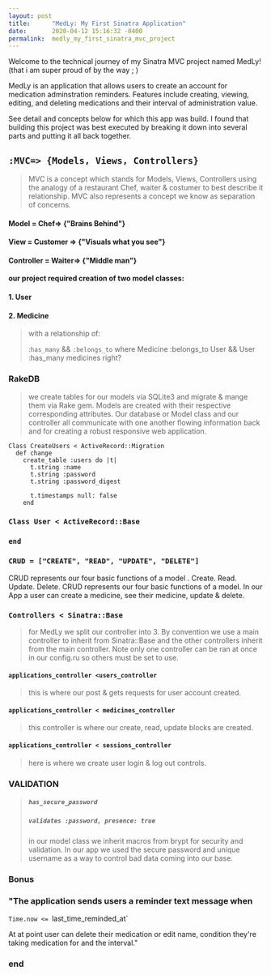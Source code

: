 ```yaml
---
layout: post
title:      "MedLy: My First Sinatra Application"
date:       2020-04-12 15:16:32 -0400
permalink:  medly_my_first_sinatra_mvc_project
---
```



Welcome to the technical journey of my Sinatra MVC project named MedLy! (that i am super proud of by the way ; )

MedLy is an application that allows users to create an account for medication adminstration reminders. Features include  creating, viewing, editing, and deleting medications and their interval of administration value. 

See detail and concepts below for which this app was build. I found that building this project was best executed by breaking it down into several parts and putting it all back together.
 
## `:MVC=> {Models, Views, Controllers}`

> MVC is a concept which stands for Models, Views, Controllers using the analogy of a restaurant Chef, waiter & costumer to best describe it relationship. MVC also represents a concept we know as separation of concerns.


#### Model = Chef=> {"Brains Behind"}

#### View = Customer => {"Visuals what you see"}

#### Controller = Waiter=> {"Middle man"}


**our project required creation of two model classes:**

#### 1. User
#### 2. Medicine

>  with a relationship of:
>  
>  :`has_many` && `:belongs_to`  where Medicine :belongs_to User && User :has_many medicines right?  
 
 ### RakeDB
 
>  we create tables for our models via SQLite3 and migrate & mange them via Rake gem. 
>  Models are created with their respective corresponding attributes.
>  Our database or Model class and our controller all communicate with one another flowing information back and for creating a robust responsive web application.
>  

```
Class CreateUsers < ActiveRecord::Migration
  def change
    create_table :users do |t|
      t.string :name
      t.string :password
      t.string :password_digest

      t.timestamps null: false
    end
```


### `Class User < ActiveRecord::Base` 
### `end`


### `CRUD = ["CREATE", "READ", "UPDATE", "DELETE"]`

CRUD represents our four basic functions of a model . Create. Read. Update. Delete. CRUD represents our four basic functions of a model. In our App a user can create a medicine, see their medicine, update & delete.


### `Controllers < Sinatra::Base`

> for MedLy we split our controller into 3. By convention we use a main controller to inherit from Sinatra::Base and the other controllers inherit from the main controller. Note only one controller can be ran at once in our config.ru so others
> must be set to use.

####  `applications_controller <users_controller`
> this is where our post & gets requests for user account created.

#### `applications_controller < medicines_controller`
> this controller is where our create, read, update blocks are created.

#### `applications_controller < sessions_controller`
> here is where we create user login & log out controls.

### VALIDATION

> ##### `has_secure_password`
> ##### `validates :password, presence: true`
> in our model class we inherit macros from brypt for security and validation. In our app we used the secure password and unique username as a way to control bad data coming into our base.

### Bonus

###  "The application sends users a reminder text message when

`Time.now <= `last_time_reminded_at`

At at point user can delete their medication or edit name, condition they're taking medication for and the interval."


### end

